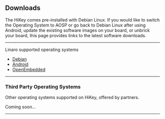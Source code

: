 ## Downloads

The HiKey comes pre-installed with Debian Linux. If you would like to switch the Operating System to AOSP or go back to Debian Linux after using Android, update the existing software images on your board, or unbrick your board, this page provides links to the latest software downloads.

***

Linaro supported operating systems

- [Debian](Debian.md)
- [Android](Android.md)
- [OpenEmbedded](OpenEmbedded.md)

***

### Third Party Operating Systems

Other operating systems supported on HiKey, offered by partners.

Coming soon...

***
